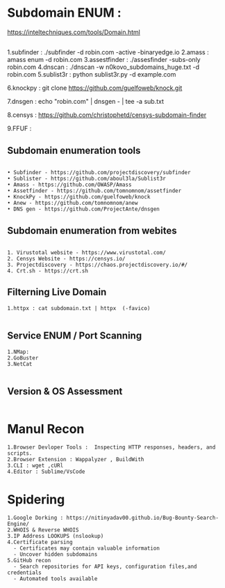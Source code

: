 # Subdomain ENUM : 
https://inteltechniques.com/tools/Domain.html
## 
  1.subfinder :  ./subfinder -d robin.com -active 
	    -binaryedge.io
	2.amass : amass enum -d robin.com
  3.assestfinder : ./assesfinder -subs-only robin.com
  4.dnscan : ./dnscan -w n0kovo_subdomains_huge.txt -d robin.com
  5.sublist3r : python sublist3r.py -d example.com

  6.knockpy :  git clone https://github.com/guelfoweb/knock.git

  7.dnsgen :  echo "robin.com" | dnsgen - | tee -a sub.txt

  8.censys : https://github.com/christophetd/censys-subdomain-finder

  9.FFUF : 

  ## 

## Subdomain enumeration tools
  ```
  	
• Subfinder - https://github.com/projectdiscovery/subfinder
• Sublister - https://github.com/aboul3la/Sublist3r
• Amass - https://github.com/OWASP/Amass
• Assetfinder - https://github.com/tomnomnom/assetfinder
• KnockPy - https://github.com/guelfoweb/knock
• Anew - https://github.com/tomnomnom/anew
• DNS gen - https://github.com/ProjectAnte/dnsgen

  ```

## Subdomain enumeration from webites

 ```

1. Virustotal website - https://www.virustotal.com/
2. Censys Website - https://censys.io/
3. Projectdiscovery - https://chaos.projectdiscovery.io/#/
4. Crt.sh - https://crt.sh

  ```

## Filterning Live Domain

```
1.httpx : cat subdomain.txt | httpx  (-favico)


```

## Service ENUM / Port Scanning 

```
1.NMap:
2.GoBuster
3.NetCat


```
## Version & OS Assessment 

```

```


# Manul Recon
```
1.Browser Devloper Tools :  Inspecting HTTP responses, headers, and scripts.
2.Browser Extension : Wappalyzer , BuildWith
3.CLI : wget ,cURl
4.Editor : Sublime/VsCode

```

# Spidering
```
1.Google Dorking : https://nitinyadav00.github.io/Bug-Bounty-Search-Engine/ 
2.WHOIS & Reverse WHOIS
3.IP Address LOOKUPS (nslookup)
4.Certificate parsing
  - Certificates may contain valuable information
  - Uncover hidden subdomains
5.GitHub recon
  - Search repositories for API keys, configuration files,and credentials
  - Automated tools available
```